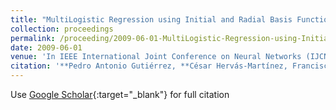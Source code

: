 ```yaml
---
title: "MultiLogistic Regression using Initial and Radial Basis Function covariates"
collection: proceedings
permalink: /proceeding/2009-06-01-MultiLogistic-Regression-using-Initial-and-Radial-Basis-Function-covariates
date: 2009-06-01
venue: 'In IEEE International Joint Conference on Neural Networks (IJCNN2009)'
citation: '**Pedro Antonio Gutiérrez, **César Hervás-Martínez, Francisco José Martínez-Estudillo, Juan Carlos Fernández, &quot;MultiLogistic Regression using Initial and Radial Basis Function covariates.&quot; In IEEE International Joint Conference on Neural Networks (IJCNN2009), 2009, Atlanta, United States, pp.1067--1074.'
---
```

Use [Google Scholar](https://scholar.google.com/scholar?q=MultiLogistic+Regression+using+Initial+and+Radial+Basis+Function+covariates){:target="_blank"} for full citation